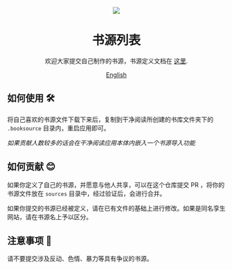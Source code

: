 <p align="center">
<img src="https://s1.328888.xyz/2022/04/09/XWewg.png"/>
</p>

<div align="center">

# 书源列表

欢迎大家提交自己制作的书源，书源定义文档在 [这里](https://docs.richasy.cn/clean-reader/booksource).

[English](README_EN.md)

</div>

## 如何使用 🛠️

将自己喜欢的书源文件下载下来后，复制到干净阅读所创建的书库文件夹下的 `.booksource` 目录内，重启应用即可。

*如果贡献人数较多的话会在干净阅读应用本体内嵌入一个书源导入功能*

## 如何贡献 😊

如果你定义了自己的书源，并愿意与他人共享，可以在这个仓库提交 PR ，将你的书源文件放在 `sources` 目录中，经过验证后，会进行合并。

如果你提交的书源已经被定义，请在已有文件的基础上进行修改。如果是同名孪生网站，请在书源名上予以区分。

## 注意事项 🚫

请不要提交涉及反动、色情、暴力等具有争议的书源。
